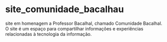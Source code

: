 # site_comunidade_bacalhau
site em homenagem a Professor Bacalhal, chamado Comunidade Bacalhal. O site é um espaço para compartilhar informações e experiências relacionadas à tecnologia da informação.
